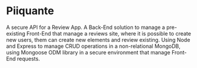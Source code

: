 # Piiquante

A secure API for a Review App. 
A Back-End solution to manage a pre-existing Front-End that manage a reviews site, 
where it is possible to create new users, them can create new elements and review existing. Using Node and Express to manage 
CRUD operations in a non-relational MongoDB, using Mongoose ODM library in a secure environment that manage Front-End requests.
